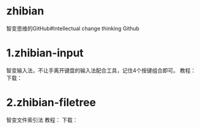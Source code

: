 # zhibian
智变思维的GitHub#Intellectual change thinking Github

# 1.zhibian-input
智变输入法，不让手离开键盘的输入法配合工具，记住4个按键组合即可。
教程：
下载：
# 2.zhibian-filetree
智变文件索引法
教程：
下载：
